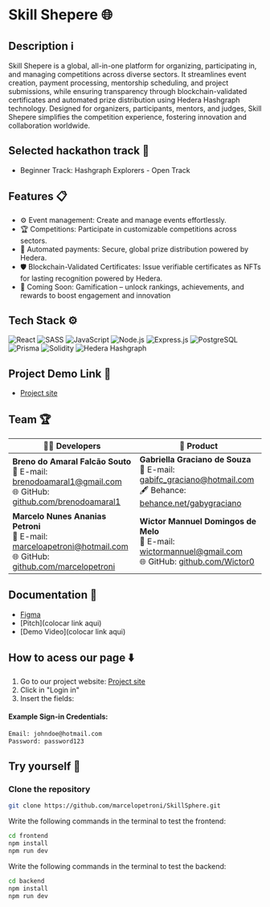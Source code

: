 #  Skill Shepere 🌐

## Description ℹ️

Skill Shepere is a global, all-in-one platform for organizing, participating in, and managing competitions across diverse sectors. It streamlines event creation, payment processing, mentorship scheduling, and project submissions, while ensuring transparency through blockchain-validated certificates and automated prize distribution using Hedera Hashgraph technology.  Designed for organizers, participants, mentors, and judges, Skill Shepere simplifies the competition experience, fostering innovation and collaboration worldwide.

## Selected hackathon track 🚀
- Beginner Track: Hashgraph Explorers - Open Track

## Features 📋
- ⚙️ Event management: Create and manage events effortlessly.
- 🏆 Competitions: Participate in customizable competitions across sectors.
- 💸 Automated payments: Secure, global prize distribution powered by Hedera.
- 🛡️ Blockchain-Validated Certificates: Issue verifiable certificates as NFTs for lasting recognition powered by Hedera.
- 🚀 Coming Soon: Gamification – unlock rankings, achievements, and rewards to boost engagement and innovation

## Tech Stack ⚙️

![React](https://img.shields.io/badge/React-20232A?style=for-the-badge&logo=react&logoColor=61DAFB)
![SASS](https://img.shields.io/badge/SASS-CC6699?style=for-the-badge&logo=sass&logoColor=white)
![JavaScript](https://img.shields.io/badge/JavaScript-323330?style=for-the-badge&logo=javascript&logoColor=F7DF1E)
![Node.js](https://img.shields.io/badge/Node.js-339933?style=for-the-badge&logo=nodedotjs&logoColor=white)
![Express.js](https://img.shields.io/badge/Express.js-000000?style=for-the-badge&logo=express&logoColor=white)
![PostgreSQL](https://img.shields.io/badge/PostgreSQL-336791?style=for-the-badge&logo=postgresql&logoColor=white)
![Prisma](https://img.shields.io/badge/Prisma-2D3748?style=for-the-badge&logo=prisma&logoColor=white)
![Solidity](https://img.shields.io/badge/Solidity-363636?style=for-the-badge&logo=solidity&logoColor=white)
![Hedera Hashgraph](https://img.shields.io/badge/Hedera%20Hashgraph-2C3454?style=for-the-badge&logo=hedera&logoColor=white)

## Project Demo Link 🔗
- [Project site](https://skill-sphere-ten.vercel.app/)

## Team 🏆

| 👨‍💻 Developers  | 🎨 Product |
|-----------------|-----------------|
| **Breno do Amaral Falcão Souto**<br/>📧 E-mail: brenodoamaral1@gmail.com<br/>🌐 GitHub: [github.com/brenodoamaral1](https://github.com/brenodoamaral1) | **Gabriella Graciano de Souza**<br/>📧 E-mail: gabifc_graciano@hotmail.com<br/>🖋️ Behance: [behance.net/gabygraciano](https://www.behance.net/gabygraciano) |
| **Marcelo Nunes Ananias Petroni**<br/>📧 E-mail: marceloapetroni@hotmail.com<br/>🌐 GitHub: [github.com/marcelopetroni](https://github.com/marcelopetroni) | **Wictor Mannuel Domingos de Melo**<br/>📧 E-mail: wictormannuel@gmail.com<br/>🌐 GitHub: [github.com/Wictor0](https://github.com/Wictor0) |

## Documentation 📄

- [Figma](https://www.figma.com/design/zdwJNTPXDYYKj2ol242zUm/SkillSphere?node-id=0-1&t=h4I12qY6oUSHgaiV-1)
- [Pitch](colocar link aqui)
- [Demo Video](colocar link aqui)

## How to acess our page ⬇️
  1. Go to our project website: [Project site](https://skill-sphere-ten.vercel.app/)
  2. Click in "Login in"
  3. Insert the fields:
#### Example Sign-in Credentials:
```bash
Email: johndoe@hotmail.com
Password: password123
```

## Try yourself 🏃
### Clone the repository

```bash
git clone https://github.com/marcelopetroni/SkillSphere.git
```

Write the following commands in the terminal to test the frontend:
```bash
cd frontend
npm install
npm run dev
```
Write the following commands in the terminal to test the backend:
```bash
cd backend
npm install
npm run dev
```
  
